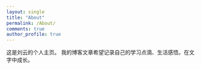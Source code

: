 ```yaml
---
layout: single
title: "About"
permalink: /About/
comments: true
author_profile: true
---
```


这是刘云的个人主页。
我的博客文章希望记录自己的学习点滴、生活感悟。在文字中成长。






